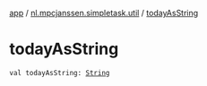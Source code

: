 [app](../index.md) / [nl.mpcjanssen.simpletask.util](index.md) / [todayAsString](.)

# todayAsString

`val todayAsString: `[`String`](https://kotlinlang.org/api/latest/jvm/stdlib/kotlin/-string/index.html)